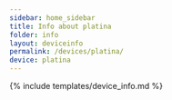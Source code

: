 ```yaml
---
sidebar: home_sidebar
title: Info about platina
folder: info
layout: deviceinfo
permalink: /devices/platina/
device: platina
---
```

{% include templates/device_info.md %}
